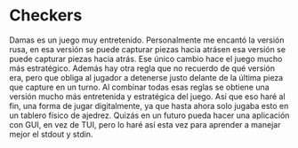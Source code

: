 # Checkers
Damas es un juego muy entretenido. Personalmente me encantó la versión rusa, en
esa versión se puede capturar piezas hacia atrásen esa versión se puede
capturar piezas hacia atrás. Ese único cambio hace el juego mucho más
estratégico. Además hay otra regla que no recuerdo de qué versión era, pero que
obliga al jugador a detenerse justo delante de la última pieza que capture en
un turno. Al combinar todas esas reglas se obtiene una versión mucho más
entretenida y estratégica del juego. Así que eso haré al fin, una forma de
jugar digitalmente, ya que hasta ahora solo jugaba esto en un tablero físico de
ajedrez. Quizás en un futuro pueda hacer una aplicación con GUI, en vez de TUI,
pero lo haré así esta vez para aprender a manejar mejor el stdout y stdin.
